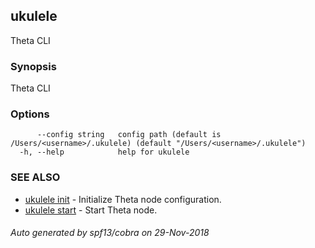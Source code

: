 ## ukulele

Theta CLI

### Synopsis

Theta CLI

### Options

```
      --config string   config path (default is /Users/<username>/.ukulele) (default "/Users/<username>/.ukulele")
  -h, --help            help for ukulele
```

### SEE ALSO

* [ukulele init](ukulele_init.md)	 - Initialize Theta node configuration.
* [ukulele start](ukulele_start.md)	 - Start Theta node.

###### Auto generated by spf13/cobra on 29-Nov-2018
